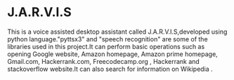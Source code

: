 # J.A.R.V.I.S
This is a voice assisted desktop assistant called J.A.R.V.I.S,developed using python language."pyttsx3" and "speech recognition" are some of the libraries used in this project.It can perform basic operations such as opening Google website, Amazon homepage, Amazon prime homepage, Gmail.com, Hackerrank.com, Freecodecamp.org , Hackerrank and stackoverflow website.It can also search for information on Wikipedia .
